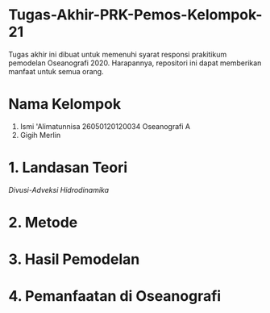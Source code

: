 # Tugas-Akhir-PRK-Pemos-Kelompok-21
Tugas akhir ini dibuat untuk memenuhi syarat responsi prakitikum pemodelan Oseanografi 2020. Harapannya, repositori ini dapat memberikan manfaat untuk semua orang.

# Nama Kelompok
1. Ismi 'Alimatunnisa 26050120120034 Oseanografi A
2. Gigih Merlin

# 1. Landasan Teori
*Divusi-Adveksi*
*Hidrodinamika*
# 2. Metode
# 3. Hasil Pemodelan
# 4. Pemanfaatan di Oseanografi
